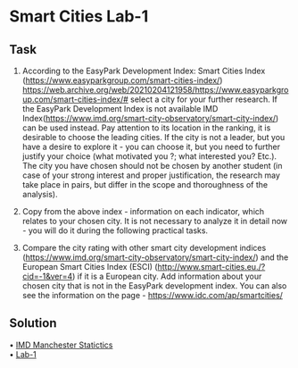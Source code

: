 # Smart Cities Lab-1

## Task

1. According to the EasyPark Development Index: Smart Cities Index (https://www.easyparkgroup.com/smart-cities-index/)
https://web.archive.org/web/20210204121958/https://www.easyparkgroup.com/smart-cities-index/# select a city for your further research.
If the EasyPark Development Index is not available IMD Index(https://www.imd.org/smart-city-observatory/smart-city-index/) can be used instead.
Pay attention to its location in the ranking, it is desirable to choose the leading cities. If the city is not a leader, but you have a desire to explore it - you can choose it,
but you need to further justify your choice (what motivated you ?; what interested you? Etc.). The city you have chosen should not be chosen by another student
(in case of your strong interest and proper justification, the research may take place in pairs, but differ in the scope and thoroughness of the analysis).

2. Copy from the above index - information on each indicator, which relates to your chosen city.
It is not necessary to analyze it in detail now - you will do it during the following practical tasks.

3. Compare the city rating with other smart city development indices (https://www.imd.org/smart-city-observatory/smart-city-index/) and the European Smart Cities Index (ESCI)
(http://www.smart-cities.eu./?cid=-1&ver=4) if it is a European city. Add information about your chosen city that is not in the EasyPark development index.
You can also see the information on the page - https://www.idc.com/ap/smartcities/

## Solution

• [IMD Manchester Statictics](https://github.com/Bardin08/KPI-Third-Term/blob/a0973dc775d5f1968e0ba0282a96a9e9115387e1/SmartCities/Lab1/IMD_Manchester.pdf) <br/>
• [Lab-1](https://github.com/Bardin08/KPI-Third-Term/blob/a0973dc775d5f1968e0ba0282a96a9e9115387e1/SmartCities/Lab1/%D0%A0%D0%BE%D0%B7%D1%83%D0%BC%D0%BD%D1%96%20%D0%BC%D1%96%D1%81%D1%82%D0%B0%20%D0%9F%D0%A0%20N%201.pdf)
